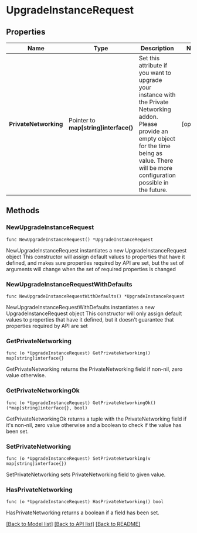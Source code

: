 # UpgradeInstanceRequest

## Properties

Name | Type | Description | Notes
------------ | ------------- | ------------- | -------------
**PrivateNetworking** | Pointer to **map[string]interface{}** | Set this attribute if you want to upgrade your instance with the Private Networking addon. Please provide an empty object for the time being as value. There will be more configuration possible in the future. | [optional] 

## Methods

### NewUpgradeInstanceRequest

`func NewUpgradeInstanceRequest() *UpgradeInstanceRequest`

NewUpgradeInstanceRequest instantiates a new UpgradeInstanceRequest object
This constructor will assign default values to properties that have it defined,
and makes sure properties required by API are set, but the set of arguments
will change when the set of required properties is changed

### NewUpgradeInstanceRequestWithDefaults

`func NewUpgradeInstanceRequestWithDefaults() *UpgradeInstanceRequest`

NewUpgradeInstanceRequestWithDefaults instantiates a new UpgradeInstanceRequest object
This constructor will only assign default values to properties that have it defined,
but it doesn't guarantee that properties required by API are set

### GetPrivateNetworking

`func (o *UpgradeInstanceRequest) GetPrivateNetworking() map[string]interface{}`

GetPrivateNetworking returns the PrivateNetworking field if non-nil, zero value otherwise.

### GetPrivateNetworkingOk

`func (o *UpgradeInstanceRequest) GetPrivateNetworkingOk() (*map[string]interface{}, bool)`

GetPrivateNetworkingOk returns a tuple with the PrivateNetworking field if it's non-nil, zero value otherwise
and a boolean to check if the value has been set.

### SetPrivateNetworking

`func (o *UpgradeInstanceRequest) SetPrivateNetworking(v map[string]interface{})`

SetPrivateNetworking sets PrivateNetworking field to given value.

### HasPrivateNetworking

`func (o *UpgradeInstanceRequest) HasPrivateNetworking() bool`

HasPrivateNetworking returns a boolean if a field has been set.


[[Back to Model list]](../README.md#documentation-for-models) [[Back to API list]](../README.md#documentation-for-api-endpoints) [[Back to README]](../README.md)


